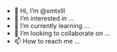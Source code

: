 - 👋 Hi, I’m @xmtxlll
- 👀 I’m interested in ...
- 🌱 I’m currently learning ...
- 💞️ I’m looking to collaborate on ...
- 📫 How to reach me ...

<!---
xmtxlll/xmtxlll is a ✨ special ✨ repository because its `README.md` (this file) appears on your GitHub profile.
You can click the Preview link to take a look at your changes.
--->
